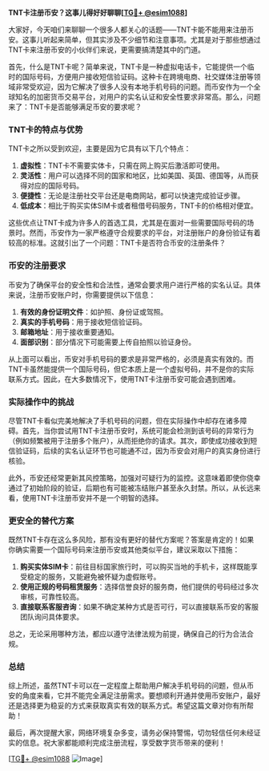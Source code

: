 **TNT卡注册币安？这事儿得好好聊聊[[TG💪+ @esim1088](https://t.me/s/esim1088)]**

大家好，今天咱们来聊聊一个很多人都关心的话题——TNT卡能不能用来注册币安。这事儿听起来简单，但其实涉及不少细节和注意事项。尤其是对于那些想通过TNT卡来注册币安的小伙伴们来说，更需要搞清楚其中的门道。

首先，什么是TNT卡呢？简单来说，TNT卡是一种虚拟电话卡，它能提供一个临时的国际号码，方便用户接收短信验证码。这种卡在跨境电商、社交媒体注册等领域非常受欢迎，因为它解决了很多人没有本地手机号码的问题。而币安作为一个全球知名的加密货币交易平台，对用户的实名认证和安全性要求非常高。那么，问题来了：TNT卡是否能够满足币安的要求呢？

### TNT卡的特点与优势

TNT卡之所以受到欢迎，主要是因为它具有以下几个特点：

1. **虚拟性**：TNT卡不需要实体卡，只需在网上购买后激活即可使用。
2. **灵活性**：用户可以选择不同的国家和地区，比如美国、英国、德国等，从而获得对应的国际号码。
3. **便捷性**：无论是注册社交平台还是电商网站，都可以快速完成验证步骤。
4. **低成本**：相比于购买实体SIM卡或者租借号码服务，TNT卡的价格相对便宜。

这些优点让TNT卡成为许多人的首选工具，尤其是在面对一些需要国际号码的场景时。然而，币安作为一家严格遵守合规要求的平台，对注册账户的身份验证有着较高的标准。这就引出了一个问题：TNT卡是否符合币安的注册条件？

### 币安的注册要求

币安为了确保平台的安全性和合法性，通常会要求用户进行严格的实名认证。具体来说，注册币安账户时，你需要提供以下信息：

1. **有效的身份证明文件**：如护照、身份证或驾照。
2. **真实的手机号码**：用于接收短信验证码。
3. **邮箱地址**：用于接收重要通知。
4. **面部识别**：部分情况下可能需要上传自拍照以验证身份。

从上面可以看出，币安对手机号码的要求是非常严格的，必须是真实有效的。而TNT卡虽然能提供一个国际号码，但它本质上是一个虚拟号码，并不是你的实际联系方式。因此，在大多数情况下，使用TNT卡注册币安可能会遇到困难。

### 实际操作中的挑战

尽管TNT卡看似完美地解决了手机号码的问题，但在实际操作中却存在诸多障碍。首先，当你尝试用TNT卡注册币安时，系统可能会检测到该号码的异常行为（例如频繁被用于注册多个账户），从而拒绝你的请求。其次，即使成功接收到短信验证码，后续的实名认证环节也可能通不过，因为币安会对用户的真实身份进行核验。

此外，币安还经常更新其风控策略，加强对可疑行为的监控。这意味着即使你侥幸通过了初始阶段的验证，后期也有可能被冻结账户甚至永久封禁。所以，从长远来看，使用TNT卡注册币安并不是一个明智的选择。

### 更安全的替代方案

既然TNT卡存在这么多风险，那有没有更好的替代方案呢？答案是肯定的！如果你确实需要一个国际号码来注册币安或其他类似平台，建议采取以下措施：

1. **购买实体SIM卡**：前往目标国家旅行时，可以购买当地的手机卡，这样既能享受稳定的服务，又能避免被怀疑为虚假账号。
2. **使用正规的号码租赁服务**：选择信誉良好的服务商，他们提供的号码经过多次审核，可靠性较高。
3. **直接联系客服咨询**：如果不确定某种方式是否可行，可以直接联系币安的客服团队询问具体要求。

总之，无论采用哪种方法，都应以遵守法律法规为前提，确保自己的行为合法合规。

### 总结

综上所述，虽然TNT卡可以在一定程度上帮助用户解决手机号码的问题，但从币安的角度来看，它并不能完全满足注册需求。要想顺利开通并使用币安账户，最好还是选择更为稳妥的方式来获取真实有效的联系方式。希望这篇文章对你有所帮助！

最后，再次提醒大家，网络环境复杂多变，请务必保持警惕，切勿轻信任何未经证实的信息。祝大家都能顺利完成注册流程，享受数字货币带来的便利！

[[TG💪+ @esim1088](https://t.me/s/esim1088) ![Image](https://i.postimg.cc/4NQfJmqS/Snipaste-2025-05-13-00-14-12.png)]